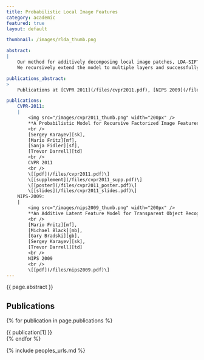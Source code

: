 ```yaml
---
title: Probabilistic Local Image Features
category: academic
featured: true
layout: default

thumbnail: /images/rlda_thumb.png

abstract:
|
    Our method for additively decomposing local image patches, LDA-SIFT, shows best performance on a novel transparent object recognition dataset.
    We recursively extend the model to multiple layers and successfully apply it to general object classification.

publications_abstract:
>
    Publications at [CVPR 2011](/files/cvpr2011.pdf), [NIPS 2009](/files/nips2009.pdf).

publications:
    CVPR-2011:
    |
        <img src="/images/cvpr2011_thumb.png" width="200px" />
        **A Probabilistic Model for Recursive Factorized Image Features**
        <br />
        [Sergey Karayev][sk],
        [Mario Fritz][mf],
        [Sanja Fidler][sf],
        [Trevor Darrell][td]
        <br />
        CVPR 2011
        <br />
        \[[pdf](/files/cvpr2011.pdf)\]
        \[[supplement](/files/cvpr2011_supp.pdf)\]
        \[[poster](/files/cvpr2011_poster.pdf)\]
        \[[slides](/files/cvpr2011_slides.pdf)\]
    NIPS-2009:
    |
        <img src="/images/nips2009_thumb.png" width="200px" />
        **An Additive Latent Feature Model for Transparent Object Recognition**
        <br />
        [Mario Fritz][mf],
        [Michael Black][mb],
        [Gary Bradski][gb],
        [Sergey Karayev][sk],
        [Trevor Darrell][td]
        <br />
        NIPS 2009
        <br />
        \[[pdf](/files/nips2009.pdf)\]
---
```


{{ page.abstract }}

## Publications

{% for publication in page.publications %}
<div class="publication" markdown="1">
{{ publication[1] }}
</div>
{% endfor %}

{% include peoples_urls.md %}

